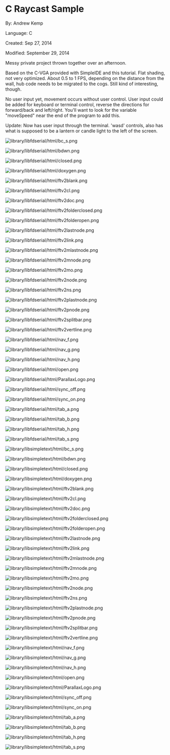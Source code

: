 # C Raycast Sample

By: Andrew Kemp

Language: C

Created: Sep 27, 2014

Modified: September 29, 2014

Messy private project thrown together over an afternoon.

Based on the C-VGA provided with SimpleIDE and this tutorial. Flat shading, not very optimized. About 0.5 to 1 FPS, depending on the distance from the wall, hub code needs to be migrated to the cogs. Still kind of interesting, though.

No user input yet, movement occurs without user control. User input could be added for keyboard or terminal control, reverse the directions for forward/back and left/right. You'll want to look for the variable "moveSpeed" near the end of the program to add this.

Update: Now has user input through the terminal. 'wasd' controls, also has what is supposed to be a lantern or candle light to the left of the screen.

![library/libfdserial/html/bc_s.png](library/libfdserial/html/bc_s.png)

![library/libfdserial/html/bdwn.png](library/libfdserial/html/bdwn.png)

![library/libfdserial/html/closed.png](library/libfdserial/html/closed.png)

![library/libfdserial/html/doxygen.png](library/libfdserial/html/doxygen.png)

![library/libfdserial/html/ftv2blank.png](library/libfdserial/html/ftv2blank.png)

![library/libfdserial/html/ftv2cl.png](library/libfdserial/html/ftv2cl.png)

![library/libfdserial/html/ftv2doc.png](library/libfdserial/html/ftv2doc.png)

![library/libfdserial/html/ftv2folderclosed.png](library/libfdserial/html/ftv2folderclosed.png)

![library/libfdserial/html/ftv2folderopen.png](library/libfdserial/html/ftv2folderopen.png)

![library/libfdserial/html/ftv2lastnode.png](library/libfdserial/html/ftv2lastnode.png)

![library/libfdserial/html/ftv2link.png](library/libfdserial/html/ftv2link.png)

![library/libfdserial/html/ftv2mlastnode.png](library/libfdserial/html/ftv2mlastnode.png)

![library/libfdserial/html/ftv2mnode.png](library/libfdserial/html/ftv2mnode.png)

![library/libfdserial/html/ftv2mo.png](library/libfdserial/html/ftv2mo.png)

![library/libfdserial/html/ftv2node.png](library/libfdserial/html/ftv2node.png)

![library/libfdserial/html/ftv2ns.png](library/libfdserial/html/ftv2ns.png)

![library/libfdserial/html/ftv2plastnode.png](library/libfdserial/html/ftv2plastnode.png)

![library/libfdserial/html/ftv2pnode.png](library/libfdserial/html/ftv2pnode.png)

![library/libfdserial/html/ftv2splitbar.png](library/libfdserial/html/ftv2splitbar.png)

![library/libfdserial/html/ftv2vertline.png](library/libfdserial/html/ftv2vertline.png)

![library/libfdserial/html/nav_f.png](library/libfdserial/html/nav_f.png)

![library/libfdserial/html/nav_g.png](library/libfdserial/html/nav_g.png)

![library/libfdserial/html/nav_h.png](library/libfdserial/html/nav_h.png)

![library/libfdserial/html/open.png](library/libfdserial/html/open.png)

![library/libfdserial/html/ParallaxLogo.png](library/libfdserial/html/ParallaxLogo.png)

![library/libfdserial/html/sync_off.png](library/libfdserial/html/sync_off.png)

![library/libfdserial/html/sync_on.png](library/libfdserial/html/sync_on.png)

![library/libfdserial/html/tab_a.png](library/libfdserial/html/tab_a.png)

![library/libfdserial/html/tab_b.png](library/libfdserial/html/tab_b.png)

![library/libfdserial/html/tab_h.png](library/libfdserial/html/tab_h.png)

![library/libfdserial/html/tab_s.png](library/libfdserial/html/tab_s.png)

![library/libsimpletext/html/bc_s.png](library/libsimpletext/html/bc_s.png)

![library/libsimpletext/html/bdwn.png](library/libsimpletext/html/bdwn.png)

![library/libsimpletext/html/closed.png](library/libsimpletext/html/closed.png)

![library/libsimpletext/html/doxygen.png](library/libsimpletext/html/doxygen.png)

![library/libsimpletext/html/ftv2blank.png](library/libsimpletext/html/ftv2blank.png)

![library/libsimpletext/html/ftv2cl.png](library/libsimpletext/html/ftv2cl.png)

![library/libsimpletext/html/ftv2doc.png](library/libsimpletext/html/ftv2doc.png)

![library/libsimpletext/html/ftv2folderclosed.png](library/libsimpletext/html/ftv2folderclosed.png)

![library/libsimpletext/html/ftv2folderopen.png](library/libsimpletext/html/ftv2folderopen.png)

![library/libsimpletext/html/ftv2lastnode.png](library/libsimpletext/html/ftv2lastnode.png)

![library/libsimpletext/html/ftv2link.png](library/libsimpletext/html/ftv2link.png)

![library/libsimpletext/html/ftv2mlastnode.png](library/libsimpletext/html/ftv2mlastnode.png)

![library/libsimpletext/html/ftv2mnode.png](library/libsimpletext/html/ftv2mnode.png)

![library/libsimpletext/html/ftv2mo.png](library/libsimpletext/html/ftv2mo.png)

![library/libsimpletext/html/ftv2node.png](library/libsimpletext/html/ftv2node.png)

![library/libsimpletext/html/ftv2ns.png](library/libsimpletext/html/ftv2ns.png)

![library/libsimpletext/html/ftv2plastnode.png](library/libsimpletext/html/ftv2plastnode.png)

![library/libsimpletext/html/ftv2pnode.png](library/libsimpletext/html/ftv2pnode.png)

![library/libsimpletext/html/ftv2splitbar.png](library/libsimpletext/html/ftv2splitbar.png)

![library/libsimpletext/html/ftv2vertline.png](library/libsimpletext/html/ftv2vertline.png)

![library/libsimpletext/html/nav_f.png](library/libsimpletext/html/nav_f.png)

![library/libsimpletext/html/nav_g.png](library/libsimpletext/html/nav_g.png)

![library/libsimpletext/html/nav_h.png](library/libsimpletext/html/nav_h.png)

![library/libsimpletext/html/open.png](library/libsimpletext/html/open.png)

![library/libsimpletext/html/ParallaxLogo.png](library/libsimpletext/html/ParallaxLogo.png)

![library/libsimpletext/html/sync_off.png](library/libsimpletext/html/sync_off.png)

![library/libsimpletext/html/sync_on.png](library/libsimpletext/html/sync_on.png)

![library/libsimpletext/html/tab_a.png](library/libsimpletext/html/tab_a.png)

![library/libsimpletext/html/tab_b.png](library/libsimpletext/html/tab_b.png)

![library/libsimpletext/html/tab_h.png](library/libsimpletext/html/tab_h.png)

![library/libsimpletext/html/tab_s.png](library/libsimpletext/html/tab_s.png)
